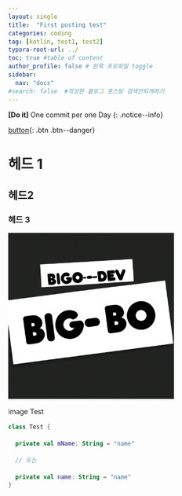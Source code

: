 ```yaml
---
layout: single
title:  "First posting test"
categories: coding
tag: [kotlin, test1, test2]
typora-root-url: ../
toc: true #table of content
author_profile: false # 왼쪽 프로파일 toggle
sidebar:
  nav: "docs"
#search: false  #작성한 블로그 포스팅 검색안되게하기  
---
```


**[Do it]**  One commit per one Day
{: .notice--info}

[button](https://google.com){: .btn .btn--danger}
# 헤드 1

## 헤드2

### 헤드 3


<img src="/images/2024-05-22-first/92096af3-99d5-4f5c-8bcd-40c21932e7fe.webp" alt="92096af3-99d5-4f5c-8bcd-40c21932e7fe" style="zoom:33%;" />

image Test



```kotlin
class Test {

  private val mName: String = "name"

  // 또는

  private val name: String = "name"
}
```

